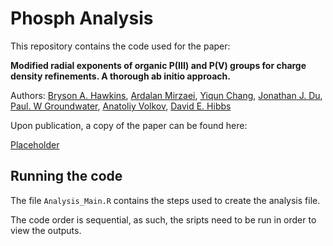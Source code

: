 # Phosph Analysis
This repository contains the code used for the paper:

**Modified radial exponents of organic P(III) and P(V) groups for charge density refinements. A thorough ab initio approach.**

Authors:
[Bryson A. Hawkins](https://au.linkedin.com/in/bryson-hawkins-49b801125), [Ardalan Mirzaei](http://ardimirzaei.com/), [Yiqun Chang](), [Jonathan J. Du](https://scholar.google.com.au/citations?user=6gbyWVMAAAAJ&hl=en), [Paul. W Groundwater](https://www.sydney.edu.au/medicine-health/about/our-people/academic-staff/paul-groundwater.html), [Anatoliy Volkov](https://www.mtsu.edu/faculty/anatoliy-volkov), [David E. Hibbs](https://www.sydney.edu.au/medicine-health/about/our-people/academic-staff/david-hibbs.html)

Upon publication, a copy of the paper can be found here:

[Placeholder]()

## Running the code

The file `Analysis_Main.R` contains the steps used to create the analysis file. 

The code order is sequential, as such, the sripts need to be run in order to view the outputs. 

